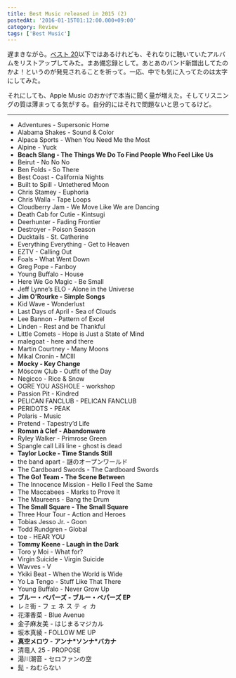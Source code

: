 ```yaml
---
title: Best Music released in 2015 (2)
postedAt: '2016-01-15T01:12:00.000+09:00'
category: Review
tags: ['Best Music']
---
```


遅まきながら。[ベスト 20](/article/2016-01-02_best-music-released-in-2015)以下ではあるけれども、それなりに聴いていたアルバムをリストアップしてみた。まあ備忘録として。あとあのバンド新譜出してたのかよ！というのが発見されることを祈って。一応、中でも気に入ってたのは太字にしてみた。

それにしても、Apple Music のおかげで本当に聞く量が増えた。そしてリスニングの質は薄まってる気がする。自分的にはそれで問題ないと思ってるけど。

---

- Adventures - Supersonic Home
- Alabama Shakes - Sound & Color
- Alpaca Sports - When You Need Me the Most
- Alpine - Yuck
- **Beach Slang - The Things We Do To Find People Who Feel Like Us**
- Beirut - No No No
- Ben Folds - So There
- Best Coast - California Nights
- Built to Spill - Untethered Moon
- Chris Stamey - Euphoria
- Chris Walla - Tape Loops
- Cloudberry Jam - We Move Like We are Dancing
- Death Cab for Cutie - Kintsugi
- Deerhunter - Fading Frontier
- Destroyer - Poison Season
- Ducktails - St. Catherine
- Everything Everything - Get to Heaven
- EZTV - Calling Out
- Foals - What Went Down
- Greg Pope - Fanboy
- Young Buffalo - House
- Here We Go Magic - Be Small
- Jeff Lynne’s ELO - Alone in the Universe
- **Jim O'Rourke - Simple Songs**
- Kid Wave - Wonderlust
- Last Days of April - Sea of Clouds
- Lee Bannon - Pattern of Excel
- Linden - Rest and be Thankful
- Little Comets - Hope is Just a State of Mind
- malegoat - here and there
- Martin Courtney - Many Moons
- Mikal Cronin - MCIII
- **Mocky - Key Change**
- Möscow Çlub - Outfit of the Day
- Negicco - Rice & Snow
- OGRE YOU ASSHOLE - workshop
- Passion Pit - Kindred
- PELICAN FANCLUB - PELICAN FANCLUB
- PERIDOTS - PEAK
- Polaris - Music
- Pretend - Tapestry’d Life
- **Roman à Clef - Abandonware**
- Ryley Walker - Primrose Green
- Spangle call Lilli line - ghost is dead
- **Taylor Locke - Time Stands Still**
- the band apart - 謎のオープンワールド
- The Cardboard Swords - The Cardboard Swords
- **The Go! Team - The Scene Between**
- The Innocence Mission - Hello I Feel the Same
- The Maccabees - Marks to Prove It
- The Maureens - Bang the Drum
- **The Small Square - The Small Square**
- Three Hour Tour - Action and Heroes
- Tobias Jesso Jr. - Goon
- Todd Rundgren - Global
- toe - HEAR YOU
- **Tommy Keene - Laugh in the Dark**
- Toro y Moi - What for?
- Virgin Suicide - Virgin Suicide
- Wavves - V
- Ykiki Beat - When the World is Wide
- Yo La Tengo - Stuff Like That There
- Young Buffalo - Never Grow Up
- **ブルー・ペパーズ - ブルー・ペパーズ EP**
- レミ街 - フ ェ ネ ス テ ィ カ
- 花澤香菜 - Blue Avenue
- 金子麻友美 - はじまるマジカル
- 坂本真綾 - FOLLOW ME UP
- **真空メロウ - アンナ\*ソンナ\*バカナ**
- 清竜人 25 - PROPOSE
- 湯川潮音 - セロファンの空
- 髭 - ねむらない
